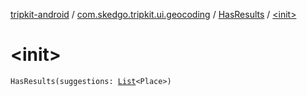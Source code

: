 [tripkit-android](../../index.md) / [com.skedgo.tripkit.ui.geocoding](../index.md) / [HasResults](index.md) / [&lt;init&gt;](./-init-.md)

# &lt;init&gt;

`HasResults(suggestions: `[`List`](https://kotlinlang.org/api/latest/jvm/stdlib/kotlin.collections/-list/index.html)`<Place>)`